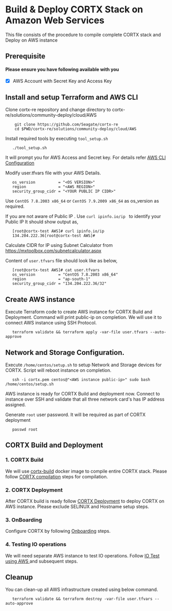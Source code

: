 # Build & Deploy CORTX Stack on Amazon Web Services 

This file consists of the procedure to compile complete CORTX stack and Deploy on AWS instance


## Prerequisite 
#### Please ensure you have following available with you 

 -  [x]  AWS Account with Secret Key and Access Key

## Install and setup Terraform and AWS CLI

   Clone cortx-re repository and change directory to cortx-re/solutions/community-deploy/cloud/AWS
```
    git clone https://github.com/Seagate/cortx-re 
    cd $PWD/cortx-re/solutions/community-deploy/cloud/AWS
```

   Install required tools by executing `tool_setup.sh`
```
   ./tool_setup.sh
```

   It will prompt you for AWS Access and Secret key. For details refer [AWS CLI Configuration](https://docs.aws.amazon.com/cli/latest/userguide/cli-configure-quickstart.html#cli-configure-quickstart-config)

   Modify user.tfvars file with your AWS Details.
```
   os_version          = "<OS VERSION>"
   region              = "<AWS REGION>"
   security_group_cidr = "<YOUR PUBLIC IP CIDR>"
```
   Use `CentOS 7.8.2003 x86_64` or `CentOS 7.9.2009 x86_64` as os_version as required.

   If you are not aware of Public IP . Use `curl ipinfo.io/ip `  to identify your Public IP
   It should show output as,
```
   [root@cortx-test AWS]# curl ipinfo.io/ip
   134.204.222.36[root@cortx-test AWS]#
```
   Calculate CIDR for IP using Subnet Calculator from https://mxtoolbox.com/subnetcalculator.aspx 

   Content of `user.tfvars` file should look like as below,
```
   [root@cortx-test AWS]# cat user.tfvars
   os_version          = "CentOS 7.8.2003 x86_64"
   region              = "ap-south-1"
   security_group_cidr = "134.204.222.36/32"
```

## Create AWS instance

   Execute Terraform code to create AWS instance for CORTX Build and Deployment. Command will print public-ip on completion. We will use it to connect AWS instance using SSH Protocol. 
```
   terraform validate && terraform apply -var-file user.tfvars --auto-approve
```
## Network and Storage Configuration.

   Execute `/home/centos/setup.sh` to setup Network and Storage devices for CORTX. Script will reboot instance on completion. 

```
   ssh -i cortx.pem centos@"<AWS instance public-ip>" sudo bash /home/centos/setup.sh
```
   AWS instance is ready for CORTX Build and deployment now. Connect to instance over SSH and validate that all three network card's has IP address assigned.
   
   Generate `root` user password. It will be required as part of CORTX deployment
   
```
   passwd root
```   

## CORTX Build and Deployment

### 1. CORTX Build

   We will use [cortx-build](https://github.com/Seagate/cortx/pkgs/container/cortx-build) docker image to compile entire CORTX stack. Please follow [CORTX compilation](https://github.com/Seagate/cortx/blob/main/doc/community-build/Generate-Cortx-Build-Stack.md) steps for compilation.

### 2. CORTX Deployment

   After CORTX build is ready follow [CORTX Deployment](https://github.com/Seagate/cortx/blob/main/doc/community-build/ProvisionReleaseBuild.md) to deploy CORTX on AWS instance. Please exclude SELINUX and Hostname setup steps.

### 3. OnBoarding 

   Configure CORTX by following [Onboarding](https://github.com/Seagate/cortx/blob/main/doc/Preboarding_and_Onboarding.rst) steps.

### 4. Testing IO operations 

   We will need separate AWS instance to test IO operations. Follow [IO Test using AWS ](https://github.com/Seagate/cortx/blob/main/doc/integrations/AWS_EC2.md#step-7-create-another-ec2-instance-to-access-to-act-as-the-s3-client) and subsequent steps. 

## Cleanup 

   You can clean-up all AWS infrastructure created using below command. 
```
   terraform validate && terraform destroy -var-file user.tfvars --auto-approve
```
